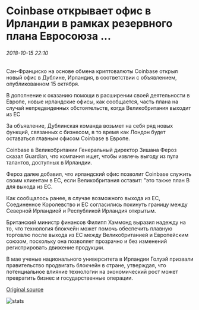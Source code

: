 # Coinbase открывает офис в Ирландии в рамках резервного плана Евросоюза ...

###### 2018-10-15 22:10

Сан-Франциско на основе обмена криптовалюты Coinbase открыл новый офис в Дублине, Ирландия, в соответствии с объявлением, опубликованном 15 октября.

В дополнение к оказанию помощи в расширении своей деятельности в Европе, новые ирландские офисы, как сообщается, часть плана на случай непредвиденных обстоятельств, когда Великобритания выходит из ЕС

За объявление, Дублинская команда возьмет на себя ряд новых функций, связанных с бизнесом, в то время как Лондон будет оставаться главным офисом Coinbase в Европе.

Coinbase в Великобритании Генеральный директор Зишана Фероз сказал Guardian, что компания ищет, чтобы извлечь выгоду из пула талантов, доступных в Ирландии.

Фероз далее добавил, что ирландский офис позволит Coinbase служить своим клиентам в ЕС, если Великобритания оставит: "это также план B для выхода из ЕС.

Как сообщалось ранее, в случае возможного выхода из ЕС, Соединенное Королевство и ЕС согласились покинуть границу между Северной Ирландией и Республикой Ирландия открытым.

Британский министр финансов Филипп Хаммонд выразил надежду на то, что технология блокчейн может помочь обеспечить плавную торговлю после выхода из ЕС между Великобританией и Европейским союзом, поскольку она позволяет прозрачно и без изменений регистрировать движение продукции.

В мае ученые национального университета в Ирландии Голуэй призвали правительство продвигать блокчейн в стране, утверждая, что потенциальное влияние технологии на экономический рост может превратить бизнес и государственные операции.

[Original source](https://cointelegraph.com/news/coinbase-opens-office-in-ireland-as-part-of-brexit-contingency-plan)

![stats](https://c.statcounter.com/11760860/0/a89fa40b/1/ "stats")
